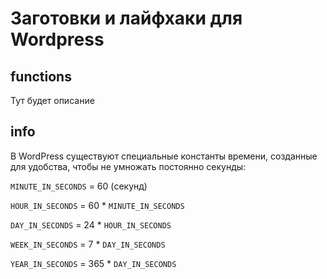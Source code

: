 # Заготовки и лайфхаки для Wordpress

## functions

Тут будет описание

## info

В WordPress существуют специальные константы времени, созданные для удобства, чтобы не умножать постоянно секунды:

`MINUTE_IN_SECONDS` = 60 (секунд)

`HOUR_IN_SECONDS`   = 60  * `MINUTE_IN_SECONDS`

`DAY_IN_SECONDS`    = 24  * `HOUR_IN_SECONDS`

`WEEK_IN_SECONDS`   = 7   * `DAY_IN_SECONDS`

`YEAR_IN_SECONDS`   = 365 * `DAY_IN_SECONDS`
